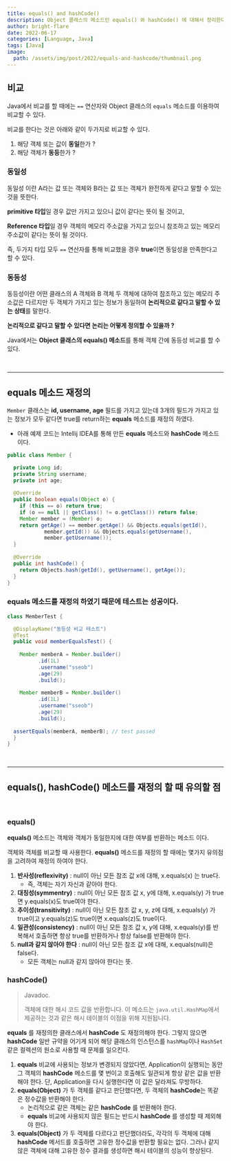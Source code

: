 ```yaml
---
title: equals() and hashCode()
description: Object 클래스의 메소드인 equals() 와 hashCode() 에 대해서 정리한다.
author: bright-flare
date: 2022-06-17
categories: [Language, Java]
tags: [Java]
image:
  path: /assets/img/post/2022/equals-and-hashcode/thumbnail.png
---
```


## 비교

Java에서 비교를 할 때에는 `==` 연산자와 Object 클래스의 `equals` 메소드를 이용하여 비교할 수 있다.

비교를 한다는 것은 아래와 같이 두가지로 비교할 수 있다.

1. 해당 객체 또는 값이 **동일**한가 ?
2. 해당 객체가 **동등**한가 ?

### 동일성

동일성 이란 A라는 값 또는 객체와 B라는 값 또는 객체가 완전하게 같다고 말할 수 있는 것을 뜻한다.

**primitive 타입**일 경우 값만 가지고 있으니 값이 같다는 뜻이 될 것이고, 

**Reference 타입**일 경우 객체의 메모리 주소값을 가지고 있으니 참조하고 있는 메모리 주소값이 같다는 뜻이 될 것이다.

즉, 두가지 타입 모두 `==` 연산자를 통해 비교했을 경우 **true**이면 동일성을 만족한다고 할 수 있다.

### 동등성

동등성이란 어떤 클래스의 A 객체와 B 객체 두 객체에 대하여 참조하고 있는 메모리 주소값은 다르지만 두 객체가 가지고 있는 정보가 동일하여 **논리적으로 같다고 말할 수 있는 상태**를 말한다.

**논리적으로 같다고 말할 수 있다면 논리는 어떻게 정의할 수 있을까 ?** 

Java에서는 **Object 클래스의 equals() 메소드**를 통해 객체 간에 동등성 비교를 할 수 있다.

<br>
<hr>

## equals 메소드 재정의

`Member` 클래스는 **id, username, age** 필드를 가지고 있는데 3개의 필드가 가지고 있는 정보가 모두 같다면 true를 return하는 **equals** 메소드를 재정의 하였다.

- 아래 예제 코드는 Intellij IDEA를 통해 만든 **equals** 메소드와 **hashCode** 메소드이다.

```java
public class Member {

  private Long id;
  private String username;
  private int age;
  
  @Override
  public boolean equals(Object o) {
    if (this == o) return true;
    if (o == null || getClass() != o.getClass()) return false;
    Member member = (Member) o;
    return getAge() == member.getAge() && Objects.equals(getId(),
            member.getId()) && Objects.equals(getUsername(), 
            member.getUsername());
  }
  
  @Override
  public int hashCode() {
    return Objects.hash(getId(), getUsername(), getAge());
  }
}
```

### equals 메소드를 재정의 하였기 때문에 테스트는 성공이다.

```java
class MemberTest {

  @DisplayName("동등성 비교 테스트")
  @Test
  public void memberEqualsTest() {
  
    Member memberA = Member.builder()
          .id(1L)
          .username("sseob")
          .age(29)
          .build();
  
    Member memberB = Member.builder()
          .id(1L)
          .username("sseob")
          .age(29)
          .build();
  
  assertEquals(memberA, memberB); // test passed
  }
}
```

<br>
<hr>

## equals(), hashCode() 메소드를 재정의 할 때 유의할 점

<br>

### equals()

**equals()** 메소드는 객체와 객체가 동일한지에 대한 여부를 반환하는 메소드 이다.

객체와 객체를 비교할 때 사용한다. **equals()** 메소드를 재정의 할 때에는 몇가지 유의점을 고려하여 재정의 하여야 한다.

1. **반사성(reflexivity)** : null이 아닌 모든 참조 값 x에 대해, x.equals(x) 는 true다. 
    - 즉, 객체는 자기 자신과 같아야 한다.
2. **대칭성(symmentry)** : null이 아닌 모든 참조 값 x, y에 대해, x.equals(y) 가 true면 y.equals(x)도 true여야 한다.
3. **추이성(transitivity)** : null이 아닌 모든 참조 값 x, y, z에 대해, x.equals(y) 가 true이고 y.equals(z)도 true이면 x.equals(z)도 true이다.
4. **일관성(consistency)** : null이 아닌 모든 참조 값 x, y에 대해, x.equals(y)를 반복해서 호출하면 항상 true를 반환하거나 항상 false를 반환해야 한다.
5. **null과 같지 않아야 한다** : null이 아닌 모든 참조 값 x에 대해, x.equals(null)은 false다.
    - 모든 객체는 null과 같지 않아야 한다는 뜻.

### hashCode()

> Javadoc.
> 
> 객체에 대한 해시 코드 값을 반환합니다. 이 메소드는 `java.util.HashMap`에서 제공하는 것과 같은 해시 테이블의 이점을 위해 지원됩니다.
> 

**equals** 를 재정의한 클래스에서 **hashCode** 도 재정의해야 한다. 그렇지 않으면 **hashCode** 일반 규약을 어기게 되어 해당 클래스의 인스턴스를 `hashMap`이나 `HashSet`같은 컬렉션의 원소로 사용할 때 문제를 일으킨다.

1. **equals** 비교에 사용되는 정보가 변경되지 않았다면, Application이 실행되는 동안 그 객체의 **hashCode** 메소드를 몇 번이고 호출해도 일관되게 항상 같은 값을 반환해야 한다. 단, Application을 다시 실행한다면 이 값은 달라져도 무방하다.
2. **equals(Object)** 가 두 객체를 같다고 판단했다면, 두 객체의 **hashCode**는 똑같은 정수값을 반환해야 한다.
    - 논리적으로 같은 객체는 같은 **hashCode** 를 반환해야 한다.
    - **equals** 비교에 사용되지 않은 필드는 반드시 **hashCode** 를 생성할 때 제외해야 한다.
3. **equals(Object)** 가 두 객체를 다르다고 판단했더라도, 각각의 두 객체에 대해 **hashCode** 메서드를 호출하면 고유한 정수값을 반환할 필요는 없다. 그러나 같지 않은 객체에 대해 고유한 정수 결과를 생성하면 해시 테이블의 성능이 향상된다.